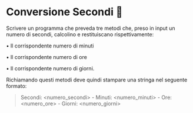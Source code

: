 # Conversione Secondi 🛴

Scrivere un programma che preveda tre metodi che, preso in input un numero di secondi, calcolino e restituiscano rispettivamente:

• Il corrispondente numero di minuti

• Il corrispondente numero di ore

• Il corrispondente numero di giorni.

Richiamando questi metodi deve quindi stampare una stringa nel seguente formato:

>Secondi: <numero_secondi> - Minuti: <numero_minuti> - Ore: <numero_ore> -
Giorni: <numero_giorni> 